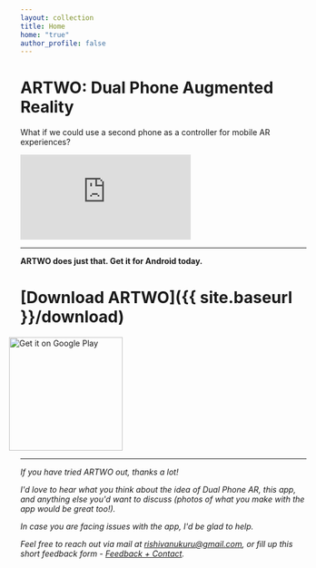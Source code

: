 ```yaml
---
layout: collection
title: Home
home: "true"
author_profile: false
---
```


# ARTWO: Dual Phone Augmented Reality

What if we could use a second phone as a controller for mobile AR experiences?


<iframe class = "video" src="https://www.youtube.com/embed/tGxPzaMrzkY" frameborder="0" allow="accelerometer; autoplay; encrypted-media; gyroscope; picture-in-picture" allowfullscreen></iframe>

---

**ARTWO does just that. Get it for Android today.**

# [Download ARTWO]({{ site.baseurl }}/download)

<div style = "width: 300px; margin-left:-20px; padding-left:0px;"><a href='https://play.google.com/store/apps/details?id=com.rishivanukuru.artwo&pcampaignid=pcampaignidMKT-Other-global-all-co-prtnr-py-PartBadge-Mar2515-1'><img width="200" alt='Get it on Google Play' src='https://play.google.com/intl/en_us/badges/static/images/badges/en_badge_web_generic.png'/></a></div>




---

_If you have tried ARTWO out, thanks a lot!_

_I'd love to hear what you think about the idea of Dual Phone AR, this app, and anything else you'd want to discuss (photos of what you make with the app would be great too!)._

_In case you are facing issues with the app, I'd be glad to help._

_Feel free to reach out via mail at [rishivanukuru@gmail.com](mailto:rishi.vanukuru@gmail.com), or fill up this short feedback form - [Feedback + Contact](https://forms.gle/6M46oE522SQt2Eef9)._
